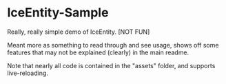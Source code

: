 IceEntity-Sample
================

Really, really simple demo of IceEntity. [NOT FUN]

Meant more as something to read through and see usage, shows off some features that may not be explained (clearly) in the main readme.

Note that nearly all code is contained in the "assets" folder, and supports live-reloading.
